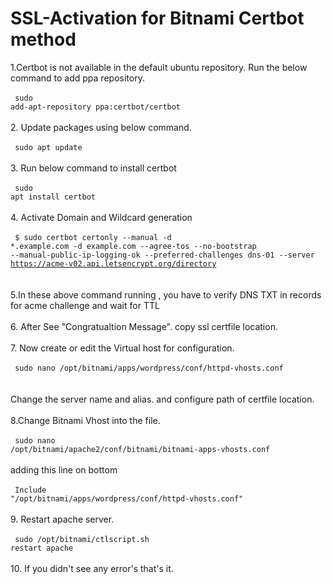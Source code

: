 # SSL-Activation for Bitnami Certbot method

1.Certbot is not available in the default ubuntu repository. Run the below command to add ppa repository.<br>
<br>
<code> sudo add-apt-repository ppa:certbot/certbot </code> <br>
<br>
2. Update packages using below command. <br>
<br>
<code> sudo apt update </code> <br>
<br>
3. Run below command to install certbot <br>
<br>
<code> sudo apt install certbot </code> <br>
<br>
4. Activate Domain and Wildcard generation <br>
<br>
<code> $ sudo certbot certonly --manual -d *.example.com -d example.com --agree-tos --no-bootstrap --manual-public-ip-logging-ok --preferred-challenges dns-01 --server https://acme-v02.api.letsencrypt.org/directory </code> <br>
<br>
5.In these above command running , you have to verify DNS TXT in records for acme challenge and wait for TTL  <br>
<br>
6. After See "Congratualtion Message". copy ssl certfile location. <br>
<br>
7. Now create or edit the Virtual host for configuration. <br>
<br>
<code> sudo nano /opt/bitnami/apps/wordpress/conf/httpd-vhosts.conf </code> <br>
<br>
Change the server name and alias. and configure path of certfile location.<br>
<br>
8.Change Bitnami Vhost into the file. <br>
<br>
 <code> sudo nano /opt/bitnami/apache2/conf/bitnami/bitnami-apps-vhosts.conf </code> <br>
 <br>
 adding this line on bottom <br>
 <br>
 <code> Include "/opt/bitnami/apps/wordpress/conf/httpd-vhosts.conf" </code> <br>
 <br>
 9. Restart apache server.<br>
 <br>
 <code> sudo /opt/bitnami/ctlscript.sh restart apache </code><br>
  <br>
  10. If you didn't see any error's that's it. 


